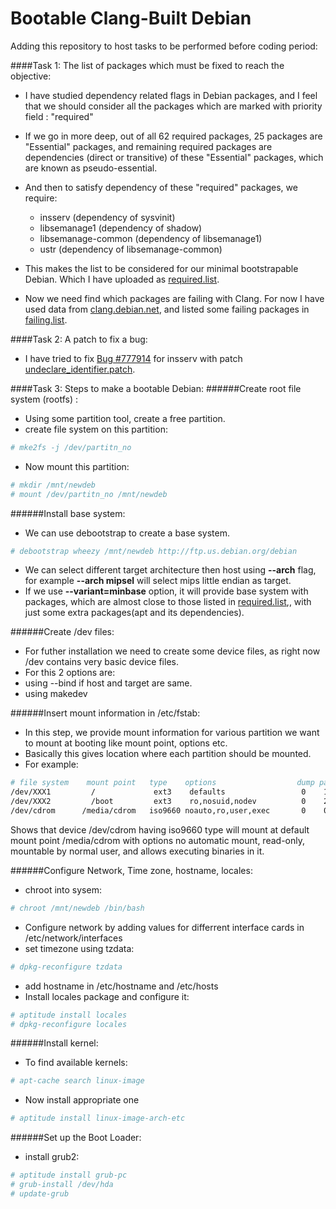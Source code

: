 # Bootable Clang-Built Debian
Adding this repository to host tasks to be performed before coding period:

####Task 1: The list of packages which must be fixed to reach the objective:

- I have studied dependency related flags in Debian packages, and I feel
  that we should consider all the packages which are marked with priority
  field : "required"

- If we go in more deep, out of all 62 required packages, 25 packages are
  "Essential" packages, and remaining required packages are dependencies
  (direct or transitive) of these "Essential" packages, which are known
  as pseudo-essential.

- And then to satisfy dependency of these "required" packages, we require:
  - insserv (dependency of sysvinit)
  - libsemanage1 (dependency of shadow)
  - libsemanage-common (dependency of libsemanage1)
  - ustr (dependency of  libsemanage-common)

- This makes the list to be considered for our minimal bootstrapable Debian.
  Which I have uploaded as [required.list](https://github.com/Mohit7/Debian-Clang/blob/master/required.list "required list").

- Now we need find which packages are failing with Clang. For now I have used data from [clang.debian.net](http://clang.debian.net "clang.debian.net"), and listed some failing packages 
  in [failing.list](https://github.com/Mohit7/Debian-Clang/blob/master/failing.list "required list").

####Task 2: A patch to fix a bug:

- I have tried to fix [Bug #777914](https://bugs.debian.org/cgi-bin/bugreport.cgi?bug=777914 "insserv bug") for insserv with patch [undeclare_identifier.patch](https://github.com/Mohit7/Debian-Clang/blob/master/161_bts777914_fix_undeclared_identifier.patch "insserv patch").

####Task 3: Steps to make a bootable Debian:
######Create root file system (rootfs) :
 - Using some partition tool, create a free partition.
 - create file system on this partition:
```sh
# mke2fs -j /dev/partitn_no
```
 - Now mount this partition:
```sh
# mkdir /mnt/newdeb
# mount /dev/partitn_no /mnt/newdeb
```

######Install base system:
- We can use debootstrap to create a base system.
```sh
# debootstrap wheezy /mnt/newdeb http://ftp.us.debian.org/debian
```
- We can select different target architecture then host using **--arch** flag, for example **--arch mipsel** will select mips little endian as target.
- If we use **--variant=minbase** option, it will provide base system with packages, which are almost close to those listed in [required.list](https://github.com/Mohit7/Debian-Clang/blob/master/required.list "required list"),, with just some extra packages(apt and its dependencies).

######Create /dev files:
- For futher installation we need to create some device files, as right now /dev contains very basic device files.
- For this 2 options are:
 - using --bind if host and target are same.
 - using makedev

######Insert mount information in /etc/fstab:
- In this step, we provide mount information for various partition we want to mount at booting like mount point, options etc.
- Basically this gives location where each partition should be mounted.
- For example:
```sh
# file system    mount point   type    options                  dump pass
/dev/XXX1         /             ext3    defaults                 0    1
/dev/XXX2         /boot         ext3    ro,nosuid,nodev          0    2
/dev/cdrom      /media/cdrom   iso9660 noauto,ro,user,exec       0    0
```
Shows that device /dev/cdrom having iso9660 type will mount at default mount point /media/cdrom with options no automatic mount, read-only, mountable by normal user, and allows executing binaries in it.

######Configure Network, Time zone, hostname, locales:
- chroot into sysem:
```sh
# chroot /mnt/newdeb /bin/bash
```
- Configure network by adding values for differrent interface cards in /etc/network/interfaces
- set timezone using tzdata:
```sh
# dpkg-reconfigure tzdata
```
- add hostname in /etc/hostname and /etc/hosts
- Install locales package and configure it:
```sh
# aptitude install locales
# dpkg-reconfigure locales
```

######Install kernel:
- To find available kernels:
```sh
# apt-cache search linux-image
```
- Now install appropriate one
```sh
# aptitude install linux-image-arch-etc
```

######Set up the Boot Loader:
- install grub2:
```sh
# aptitude install grub-pc
# grub-install /dev/hda
# update-grub
```
